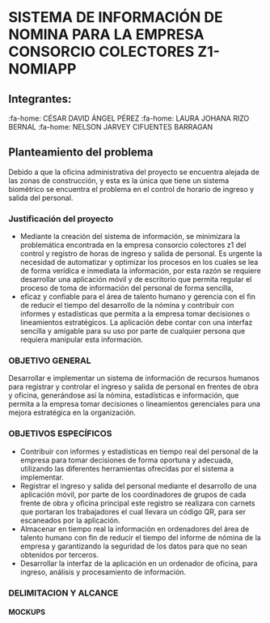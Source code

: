 # SISTEMA DE INFORMACIÓN DE  NOMINA PARA LA EMPRESA CONSORCIO COLECTORES Z1- NOMIAPP
 ## Integrantes:
:fa-home: CÉSAR DAVID ÁNGEL PÉREZ
:fa-home: LAURA JOHANA RIZO BERNAL
:fa-home: NELSON JARVEY CIFUENTES BARRAGAN
## Planteamiento del problema
Debido a que la oficina administrativa del proyecto se encuentra alejada de las zonas de construcción, y esta es la única que tiene un sistema biométrico se encuentra el problema en el control de horario de ingreso y salida del personal.
### Justificación del proyecto
- Mediante la  creación del sistema de información, se minimizara la problemática encontrada en la empresa consorcio colectores z1 del control y registro de horas de ingreso y salida de personal. Es urgente la necesidad de automatizar y optimizar los procesos en los cuales se lea de forma verídica e inmediata la información, por esta razón se requiere desarrollar una aplicación móvil y de escritorio que permita regular el proceso de toma de información del personal de forma sencilla, 
- eficaz y confiable para el área de talento humano y gerencia con el fin de reducir el tiempo del desarrollo de la nómina y contribuir con informes y estadísticas que permita a la empresa tomar decisiones o lineamientos estratégicos. La aplicación debe contar con una interfaz sencilla y amigable para su uso por parte de cualquier persona que requiera manipular esta información.
### OBJETIVO GENERAL
Desarrollar e implementar un sistema de información de recursos humanos para registrar y controlar el ingreso y salida de personal en frentes de obra y oficina, generándose así la nómina, estadísticas e información, que permita a la empresa tomar decisiones o lineamientos gerenciales para una mejora estratégica en la organización.
### OBJETIVOS ESPECÍFICOS
- Contribuir con informes y estadísticas en tiempo real del personal de la empresa para tomar  decisiones de forma oportuna y adecuada, utilizando las diferentes herramientas ofrecidas por el sistema a implementar.
- Registrar el ingreso y salida del personal mediante el desarrollo de una aplicación móvil, por parte de los coordinadores de grupos de cada frente de obra y oficina principal este registro se realizara con carnets que portaran los trabajadores el cual llevara un código QR, para ser escaneados por la aplicación.
- Almacenar en tiempo real la información en ordenadores del área de talento humano con fin de reducir el tiempo del informe de nómina de la empresa y garantizando la seguridad de los datos para que no sean obtenidos por terceros.
- Desarrollar la interfaz de la aplicación en un ordenador de oficina, para ingreso, análisis y procesamiento de información.
### DELIMITACION Y ALCANCE
#### MOCKUPS
